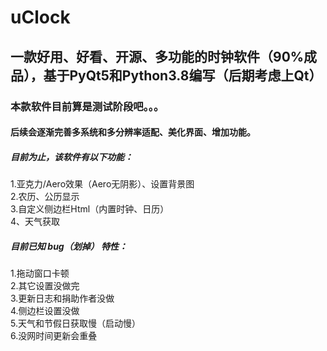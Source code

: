 # uClock
## 一款好用、好看、开源、多功能的时钟软件（90%成品），基于PyQt5和Python3.8编写（后期考虑上Qt）  
### 本款软件目前算是测试阶段吧。。。  
#### 后续会逐渐完善多系统和多分辨率适配、美化界面、增加功能。  
##### 目前为止，该软件有以下功能：  
  1.亚克力/Aero效果（Aero无阴影）、设置背景图  
  2.农历、公历显示  
  3.自定义侧边栏Html（内置时钟、日历）  
  4、天气获取  
##### 目前已知 bug（划掉） 特性：  
  1.拖动窗口卡顿  
  2.其它设置没做完  
  3.更新日志和捐助作者没做  
  4.侧边栏设置没做  
  5.天气和节假日获取慢（启动慢）  
  6.没网时间更新会重叠  
